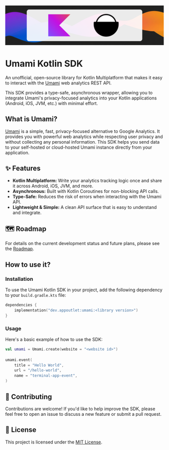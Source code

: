 ![banner](docs/banner.png)

# Umami Kotlin SDK

An unofficial, open-source library for Kotlin Multiplatform that makes it easy to interact with the [Umami](https://umami.is) web analytics REST API.

This SDK provides a type-safe, asynchronous wrapper, allowing you to integrate Umami's privacy-focused analytics into your Kotlin applications (Android, iOS, JVM, etc.) with minimal effort.

## What is Umami?

[Umami](https://umami.is) is a simple, fast, privacy-focused alternative to Google Analytics. It provides you with powerful web analytics while respecting user privacy and without collecting any personal information. This SDK helps you send data to your self-hosted or cloud-hosted Umami instance directly from your application.

## ✨ Features

* **Kotlin Multiplatform:** Write your analytics tracking logic once and share it across Android, iOS, JVM, and more.
* **Asynchronous:** Built with Kotlin Coroutines for non-blocking API calls.
* **Type-Safe:** Reduces the risk of errors when interacting with the Umami API.
* **Lightweight & Simple:** A clean API surface that is easy to understand and integrate.

## 🗺️ Roadmap

For details on the current development status and future plans, please see the [Roadmap](docs/roadmap.md).

## How to use it?

### Installation

To use the Umami Kotlin SDK in your project, add the following dependency to your `build.gradle.kts` file:

```kotlin
dependencies {
    implementation("dev.appoutlet:umami:<library version>")
}
```

### Usage

Here's a basic example of how to use the SDK:

```kotlin
val umami = Umami.create(website = "<website id>")

umami.event(
    title = "Hello World",
    url = "/hello-world",
    name = "terminal-app-event",
)
```

## 🙌 Contributing

Contributions are welcome\! If you'd like to help improve the SDK, please feel free to open an issue to discuss a new feature or submit a pull request.

## 📜 License

This project is licensed under the [MIT License](LICENSE).

